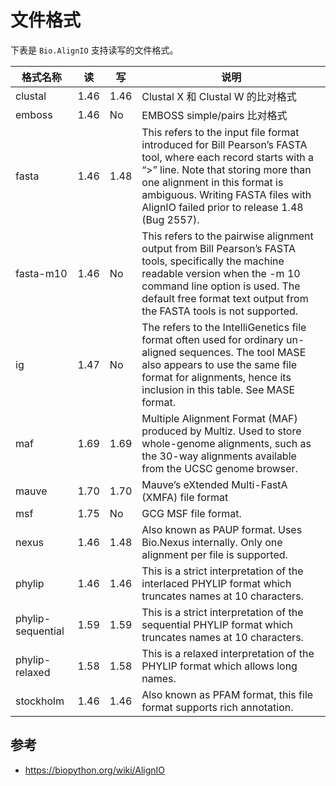# 文件格式

下表是 `Bio.AlignIO` 支持读写的文件格式。

|格式名称|读|写|说明|
|---|---|----|---|
|clustal|1.46|1.46|Clustal X 和 Clustal W 的比对格式|
|emboss|1.46|No|EMBOSS simple/pairs 比对格式|
|fasta|1.46|1.48|This refers to the input file format introduced for Bill Pearson’s FASTA tool, where each record starts with a “>” line. Note that storing more than one alignment in this format is ambiguous. Writing FASTA files with AlignIO failed prior to release 1.48 (Bug 2557).|
|fasta-m10|1.46|No|This refers to the pairwise alignment output from Bill Pearson’s FASTA tools, specifically the machine readable version when the -m 10 command line option is used. The default free format text output from the FASTA tools is not supported.|
|ig|1.47|No|The refers to the IntelliGenetics file format often used for ordinary un-aligned sequences. The tool MASE also appears to use the same file format for alignments, hence its inclusion in this table. See MASE format.|
|maf|1.69|1.69|Multiple Alignment Format (MAF) produced by Multiz. Used to store whole-genome alignments, such as the 30-way alignments available from the UCSC genome browser.|
|mauve|1.70|1.70|Mauve’s eXtended Multi-FastA (XMFA) file format|
|msf|1.75|No|GCG MSF file format.|
|nexus|1.46|1.48|Also known as PAUP format. Uses Bio.Nexus internally. Only one alignment per file is supported.|
|phylip|1.46|1.46|This is a strict interpretation of the interlaced PHYLIP format which truncates names at 10 characters.|
|phylip-sequential|1.59|1.59|This is a strict interpretation of the sequential PHYLIP format which truncates names at 10 characters.|
|phylip-relaxed|1.58|1.58|This is a relaxed interpretation of the PHYLIP format which allows long names.|
|stockholm|1.46|1.46|Also known as PFAM format, this file format supports rich annotation.|

## 参考

- https://biopython.org/wiki/AlignIO
